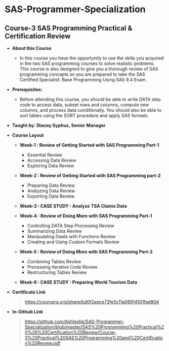 # SAS-Programmer-Specialization

## Course-3 **SAS Programming Practical & Certification Review**
* **About this Course**
    * In this course you have the opportunity to use the skills you acquired in the two SAS programming courses to solve realistic problems. This course is also designed to give you a thorough review of SAS programming concepts so you are prepared to take the SAS Certified Specialist: Base Programming Using SAS 9.4 Exam.


* **Prerequisites:**
    * Before attending this course, you should be able to write DATA step code to access data, subset rows and columns, compute new columns, and process data conditionally. You should also be able to sort tables using the SORT procedure and apply SAS formats.

* **Taught by:  Stacey Syphus, Senior Manager**

* **Course Layout**
    * **Week-1 : Review of Getting Started with SAS Programming Part-1**
        * Essential Review
        * Accessing Data Review
        * Exploring Data Review
    * **Week-2 : Review of Getting Started with SAS Programming part-2**
        * Preparing Data Review
        * Analyzing Data Review
        * Exporting Data Review
    * **Week-3 : CASE STUDY : Analyze TSA Claims Data**

    * **Week-4 : Review of Doing More with SAS Programming Part-1**
        * Controlling DATA Step Processing Review
        * Summarizing Data Review
        * Manipulating Daata with Functions Review
        * Creating and Using Custom Formats Review
    * **Week-5 : Review of Doing More with SAS Programming Part-2**
        * Combining Tables Review
        * Processing Iterative Code Review
        * Restructuring Tables Review
    * **Week-6 : CASE STUDY : Preparing World Tourism Data**

        
* **Certificate Link**
    > https://coursera.org/share/bd0f2aece73fe5c11a06914101fad804

* **In-Github Link**
    > https://github.com/Ashleshk/SAS-Programmer-Specialization/blob/master/SAS%20Programming%20Practical%20%26%20Certification%20Review/Course-3%20Practical%20SAS%20Programming%20and%20Certification%20Review.pdf